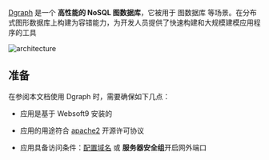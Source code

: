 [Dgraph](https://dgraph.io/) 是一个 **高性能的 NoSQL 图数据库**，它被用于 图数据库  等场景。在分布式图形数据库上构建为容错能力，为开发人员提供了快速构建和大规模建模应用程序的工具


![architecture](https://libs.websoft9.com/Websoft9/DocsPicture/zh/dgraph/dgraph-gui-websoft9.svg)


## 准备

在参阅本文档使用 Dgraph 时，需要确保如下几点：

- 应用是基于 Websoft9 安装的

- 应用的用途符合 [apache2](https://opensource.org/licenses/Apache-2.0) 开源许可协议

- 应用具备访问条件：[配置域名](./domain-set) 或 **服务器安全组**开启网外端口